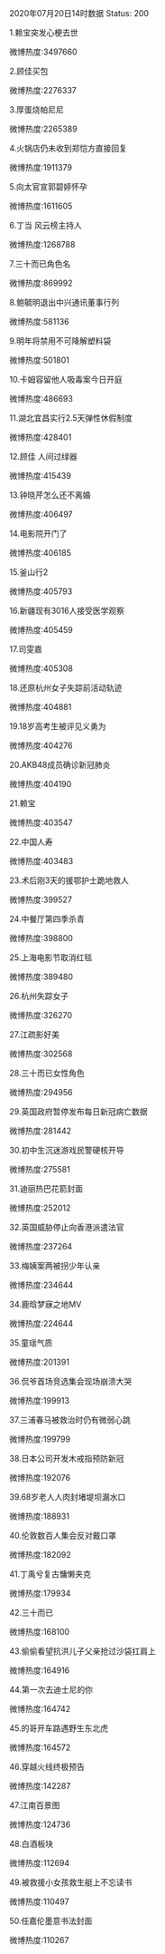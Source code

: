 2020年07月20日14时数据
Status: 200

1.赖宝突发心梗去世

微博热度:3497660

2.顾佳买包

微博热度:2276337

3.厚蛋烧帕尼尼

微博热度:2265389

4.火锅店仍未收到郑恺方直接回复

微博热度:1911379

5.向太官宣郭碧婷怀孕

微博热度:1611605

6.丁当 风云榜主持人

微博热度:1268788

7.三十而已角色名

微博热度:869992

8.鲍毓明退出中兴通讯董事行列

微博热度:581136

9.明年将禁用不可降解塑料袋

微博热度:501801

10.卡姆容留他人吸毒案今日开庭

微博热度:486693

11.湖北宜昌实行2.5天弹性休假制度

微博热度:428401

12.顾佳 人间过绿器

微博热度:415439

13.钟晓芹怎么还不离婚

微博热度:406497

14.电影院开门了

微博热度:406185

15.釜山行2

微博热度:405793

16.新疆现有3016人接受医学观察

微博热度:405459

17.司雯嘉

微博热度:405308

18.还原杭州女子失踪前活动轨迹

微博热度:404881

19.18岁高考生被评见义勇为

微博热度:404276

20.AKB48成员确诊新冠肺炎

微博热度:404190

21.赖宝

微博热度:403547

22.中国人寿

微博热度:403483

23.术后刚3天的援鄂护士跪地救人

微博热度:399527

24.中餐厅第四季杀青

微博热度:398800

25.上海电影节取消红毯

微博热度:389480

26.杭州失踪女子

微博热度:326270

27.江疏影好美

微博热度:302568

28.三十而已女性角色

微博热度:294956

29.英国政府暂停发布每日新冠病亡数据

微博热度:281442

30.初中生沉迷游戏民警硬核开导

微博热度:275581

31.迪丽热巴花箭封面

微博热度:252012

32.英国威胁停止向香港派遣法官

微博热度:237264

33.梅姨案两被拐少年认亲

微博热度:234644

34.鹿晗梦寐之地MV

微博热度:224644

35.童瑶气质

微博热度:201391

36.侃爷首场竞选集会现场崩溃大哭

微博热度:199913

37.三浦春马被救治时仍有微弱心跳

微博热度:199799

38.日本公司开发木戒指预防新冠

微博热度:192076

39.68岁老人人肉封堵堤坝漏水口

微博热度:188931

40.伦敦数百人集会反对戴口罩

微博热度:182092

41.丁禹兮复古慵懒夹克

微博热度:179934

42.三十而已

微博热度:168100

43.偷偷看望抗洪儿子父亲抢过沙袋扛肩上

微博热度:164916

44.第一次去迪士尼的你

微博热度:164742

45.的哥开车路遇野生东北虎

微博热度:164572

46.穿越火线终极预告

微博热度:142287

47.江南百景图

微博热度:124736

48.白酒板块

微博热度:112694

49.被救援小女孩救生艇上不忘读书

微博热度:110497

50.任嘉伦墨意书法封面

微博热度:110267

